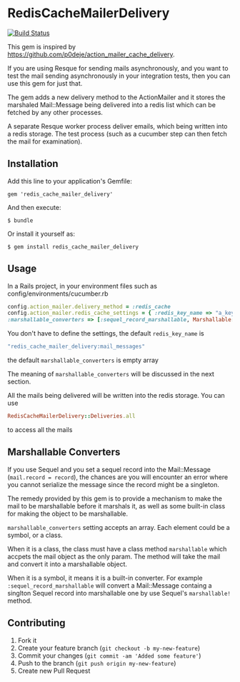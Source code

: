 # RedisCacheMailerDelivery

[![Build Status](https://secure.travis-ci.org/ywen/redis_cache_mailer_delivery.png)](http://travis-ci.org/ywen/redis_cache_mailer_delivery)


This gem is inspired by https://github.com/p0deje/action_mailer_cache_delivery.

If you are using Resque for sending mails asynchronously, and you want to test the mail sending asynchronously in your integration tests, then you can use this gem for just that.

The gem adds a new delivery method to the ActionMailer and it stores the marshaled Mail::Message being delivered into a redis list which can be fetched by any other processes.

A separate Resque worker process deliver emails, which being written into a redis storage. The test process (such as a cucumber step can then fetch the mail for examination).
 
## Installation

Add this line to your application's Gemfile:

    gem 'redis_cache_mailer_delivery'

And then execute:

    $ bundle

Or install it yourself as:

    $ gem install redis_cache_mailer_delivery

## Usage

In a Rails project, in your environment files such as config/environments/cucumber.rb

```ruby
config.action_mailer.delivery_method = :redis_cache
config.action_mailer.redis_cache_settings = { :redis_key_name => "a_key_name_for_all_stored_emails",
:marshallable_converters => [:sequel_record_marshallable, Marshallable::Attrubute1] }
```

You don't have to define the settings, the default ```redis_key_name``` is 

```ruby
"redis_cache_mailer_delivery:mail_messages"
```

the default ```marshallable_converters``` is empty array

The meaning of ```marshallable_converters``` will be discussed in the next section.

All the mails being delivered will be written into the redis storage. You can use

```ruby
RedisCacheMailerDelivery::Deliveries.all
```

to access all the mails

## Marshallable Converters

If you use Sequel and you set a sequel record into the Mail::Message (```mail.record = record```), the chances are you will encounter an error where you cannot serialize the message since the record might be a singleton.

The remedy provided by this gem is to provide a mechanism to make the mail to be marshallable before it marshals it, as well as some built-in class for making the object to be marshallable.

```marshallable_converters``` setting accepts an array. Each element could be a symbol, or a class. 

When it is a class, the class must have a class method ```marshallable``` which accpets the mail object as the only param. The method will take the mail and convert it into a marshallable object.

When it is a symbol, it means it is a built-in converter. For example ```:sequel_record_marshallable``` will convert a Mail::Message containg a singlton Sequel record into marshallable one by use Sequel's ```marshallable!``` method.

## Contributing

1. Fork it
2. Create your feature branch (`git checkout -b my-new-feature`)
3. Commit your changes (`git commit -am 'Added some feature'`)
4. Push to the branch (`git push origin my-new-feature`)
5. Create new Pull Request
